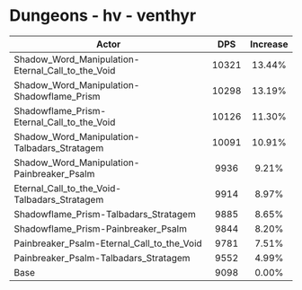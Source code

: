 # Dungeons - hv - venthyr
| Actor | DPS | Increase |
|---|:---:|:---:|
|Shadow_Word_Manipulation-Eternal_Call_to_the_Void|10321|13.44%|
|Shadow_Word_Manipulation-Shadowflame_Prism|10298|13.19%|
|Shadowflame_Prism-Eternal_Call_to_the_Void|10126|11.30%|
|Shadow_Word_Manipulation-Talbadars_Stratagem|10091|10.91%|
|Shadow_Word_Manipulation-Painbreaker_Psalm|9936|9.21%|
|Eternal_Call_to_the_Void-Talbadars_Stratagem|9914|8.97%|
|Shadowflame_Prism-Talbadars_Stratagem|9885|8.65%|
|Shadowflame_Prism-Painbreaker_Psalm|9844|8.20%|
|Painbreaker_Psalm-Eternal_Call_to_the_Void|9781|7.51%|
|Painbreaker_Psalm-Talbadars_Stratagem|9552|4.99%|
|Base|9098|0.00%|
